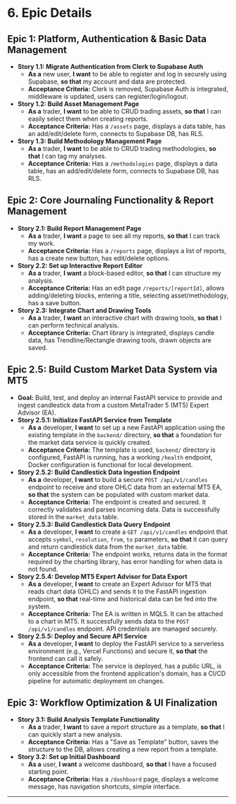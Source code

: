 # 6. Epic Details

## Epic 1: Platform, Authentication & Basic Data Management
*   **Story 1.1: Migrate Authentication from Clerk to Supabase Auth**
    *   **As a** new user, **I want** to be able to register and log in securely using Supabase, **so that** my account and data are protected.
    *   **Acceptance Criteria:** Clerk is removed, Supabase Auth is integrated, middleware is updated, users can register/login/logout.
*   **Story 1.2: Build Asset Management Page**
    *   **As a** trader, **I want** to be able to CRUD trading assets, **so that** I can easily select them when creating reports.
    *   **Acceptance Criteria:** Has a `/assets` page, displays a data table, has an add/edit/delete form, connects to Supabase DB, has RLS.
*   **Story 1.3: Build Methodology Management Page**
    *   **As a** trader, **I want** to be able to CRUD trading methodologies, **so that** I can tag my analyses.
    *   **Acceptance Criteria:** Has a `/methodologies` page, displays a data table, has an add/edit/delete form, connects to Supabase DB, has RLS.

## Epic 2: Core Journaling Functionality & Report Management
*   **Story 2.1: Build Report Management Page**
    *   **As a** trader, **I want** a page to see all my reports, **so that** I can track my work.
    *   **Acceptance Criteria:** Has a `/reports` page, displays a list of reports, has a create new button, has edit/delete options.
*   **Story 2.2: Set up Interactive Report Editor**
    *   **As a** trader, **I want** a block-based editor, **so that** I can structure my analysis.
    *   **Acceptance Criteria:** Has an edit page `/reports/[reportId]`, allows adding/deleting blocks, entering a title, selecting asset/methodology, has a save button.
*   **Story 2.3: Integrate Chart and Drawing Tools**
    *   **As a** trader, **I want** an interactive chart with drawing tools, **so that** I can perform technical analysis.
    *   **Acceptance Criteria:** Chart library is integrated, displays candle data, has Trendline/Rectangle drawing tools, drawn objects are saved.

## Epic 2.5: Build Custom Market Data System via MT5
*   **Goal:** Build, test, and deploy an internal FastAPI service to provide and ingest candlestick data from a custom MetaTrader 5 (MT5) Expert Advisor (EA).
*   **Story 2.5.1: Initialize FastAPI Service from Template**
    *   **As a** developer, **I want** to set up a new FastAPI application using the existing template in the `backend/` directory, **so that** a foundation for the market data service is quickly created.
    *   **Acceptance Criteria:** The template is used, `backend/` directory is configured, FastAPI is running, has a working `/health` endpoint, Docker configuration is functional for local development.
*   **Story 2.5.2: Build Candlestick Data Ingestion Endpoint**
    *   **As a** developer, **I want** to build a secure `POST /api/v1/candles` endpoint to receive and store OHLC data from an external MT5 EA, **so that** the system can be populated with custom market data.
    *   **Acceptance Criteria:** The endpoint is created and secured. It correctly validates and parses incoming data. Data is successfully stored in the `market_data` table.
*   **Story 2.5.3: Build Candlestick Data Query Endpoint**
    *   **As a** developer, **I want** to create a `GET /api/v1/candles` endpoint that accepts `symbol`, `resolution`, `from`, `to` parameters, **so that** it can query and return candlestick data from the `market_data` table.
    *   **Acceptance Criteria:** The endpoint works, returns data in the format required by the charting library, has error handling for when data is not found.
*   **Story 2.5.4: Develop MT5 Expert Advisor for Data Export**
    *   **As a** developer, **I want** to create an Expert Advisor for MT5 that reads chart data (OHLC) and sends it to the FastAPI ingestion endpoint, **so that** real-time and historical data can be fed into the system.
    *   **Acceptance Criteria:** The EA is written in MQL5. It can be attached to a chart in MT5. It successfully sends data to the `POST /api/v1/candles` endpoint. API credentials are managed securely.
*   **Story 2.5.5: Deploy and Secure API Service**
    *   **As a** developer, **I want** to deploy the FastAPI service to a serverless environment (e.g., Vercel Functions) and secure it, **so that** the frontend can call it safely.
    *   **Acceptance Criteria:** The service is deployed, has a public URL, is only accessible from the frontend application's domain, has a CI/CD pipeline for automatic deployment on changes.

## Epic 3: Workflow Optimization & UI Finalization
*   **Story 3.1: Build Analysis Template Functionality**
    *   **As a** trader, **I want** to save a report structure as a template, **so that** I can quickly start a new analysis.
    *   **Acceptance Criteria:** Has a "Save as Template" button, saves the structure to the DB, allows creating a new report from a template.
*   **Story 3.2: Set up Initial Dashboard**
    *   **As a** user, **I want** a welcome dashboard, **so that** I have a focused starting point.
    *   **Acceptance Criteria:** Has a `/dashboard` page, displays a welcome message, has navigation shortcuts, simple interface.

---
